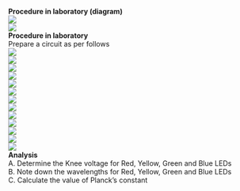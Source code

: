 <b>Procedure in laboratory (diagram)</b><br>
<image src=images/p1.png><br>
<image src=images/p2.png><br>
<b>Procedure in laboratory</b><br>
Prepare a circuit as per follows <br>
<image src=images/p3.png><br>
<image src=images/p4.png><br>
<image src=images/p5.png><br>
<image src=images/p6.png><br>
<image src=images/p7.png><br>
<image src=images/p8.png><br>
<image src=images/p9.png><br>
<image src=images/p10.png><br>
<image src=images/p11.png><br>
<image src=images/p12.png><br>
<image src=images/p13.png><br>
<image src=images/p14.png><br>
<image src=images/p15.png><br>
<b>Analysis</b><br>
A.	Determine the Knee voltage for Red, Yellow, Green and Blue LEDs <br>
B.	Note down the wavelengths for Red, Yellow, Green and Blue LEDs <br>
C.	Calculate the value of Planck’s constant 
